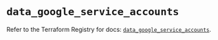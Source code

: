 # `data_google_service_accounts`

Refer to the Terraform Registry for docs: [`data_google_service_accounts`](https://registry.terraform.io/providers/hashicorp/google-beta/6.40.0/docs/data-sources/google_service_accounts).
